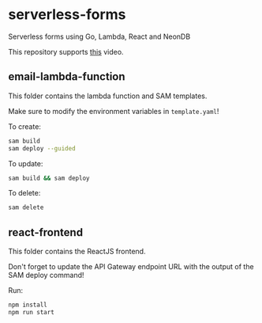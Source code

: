 # serverless-forms
Serverless forms using Go, Lambda, React and NeonDB

This repository supports [this](https://youtu.be/JtgwiJggOU0) video.

## email-lambda-function
This folder contains the lambda function and SAM templates.

Make sure to modify the environment variables in `template.yaml`!

To create:
```bash
sam build
sam deploy --guided
```

To update:
```bash
sam build && sam deploy
```

To delete:
```bash
sam delete
```

## react-frontend
This folder contains the ReactJS frontend.

Don't forget to update the API Gateway endpoint URL with the output of the SAM deploy command!

Run:
```bash
npm install
npm run start
```
